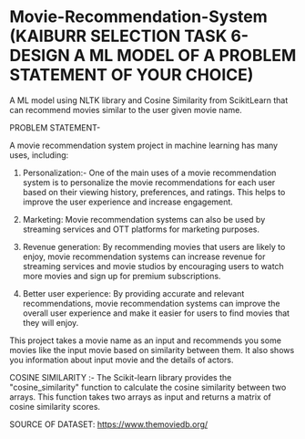 # Movie-Recommendation-System (KAIBURR SELECTION TASK 6- DESIGN A ML MODEL OF A PROBLEM STATEMENT OF YOUR CHOICE)
A ML model using NLTK library and Cosine Similarity from ScikitLearn that can recommend movies similar to the user given movie name.

PROBLEM STATEMENT-

A movie recommendation system project in machine learning has many uses, including:

1) Personalization:- One of the main uses of a movie recommendation system is to personalize the movie recommendations for each user based on their viewing history, preferences, and ratings. This helps to improve the user experience and increase engagement.

2) Marketing: Movie recommendation systems can also be used by streaming services and OTT platforms for marketing purposes.

3) Revenue generation: By recommending movies that users are likely to enjoy, movie recommendation systems can increase revenue for streaming services and movie studios by encouraging users to watch more movies and sign up for premium subscriptions.

4) Better user experience: By providing accurate and relevant recommendations, movie recommendation systems can improve the overall user experience and make it easier for users to find movies that they will enjoy.

This project takes a movie name as an input and recommends you some movies like the input movie based on similarity between them. It also shows you information about input movie and the details of actors.

COSINE SIMILARITY :- 
The Scikit-learn library provides the "cosine_similarity" function to calculate the cosine similarity between two arrays. This function takes two arrays as input and returns a matrix of cosine similarity scores.



SOURCE OF DATASET: https://www.themoviedb.org/
